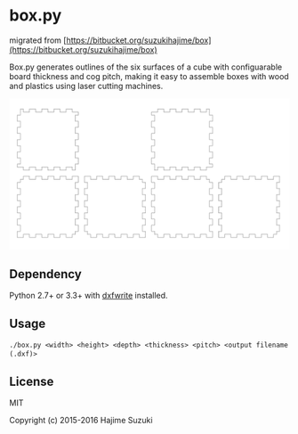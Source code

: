 # box.py

migrated from [https://bitbucket.org/suzukihajime/box](https://bitbucket.org/suzukihajime/box)

Box.py generates outlines of the six surfaces of a cube with configuarable board thickness and cog pitch, making it easy to assemble boxes with wood and plastics using laser cutting machines.

![img](https://github.com/ocxtal/box.py/blob/master/cube.png)

## Dependency

Python 2.7+ or 3.3+ with [dxfwrite](https://pypi.python.org/pypi/dxfwrite/) installed.


## Usage

```
./box.py <width> <height> <depth> <thickness> <pitch> <output filename (.dxf)>
```

## License

MIT

Copyright (c) 2015-2016 Hajime Suzuki
